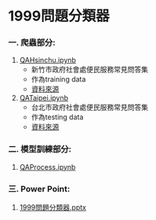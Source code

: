 # 1999問題分類器

### 一. 爬蟲部分: 
1. [QAHsinchu.ipynb](https://github.com/GoatWang/HsinchuHacjthon_day1/blob/master/QAHsinchu.ipynb)
    * 新竹市政府社會處便民服務常見問答集 
    * 作為training data
    * [資料來源](http://society.hccg.gov.tw/society/ch/home.jsp?id=202&parentpath=&mcustomize=qanda_view.jsp&toolsflag=Y&dataserno=201404090005&t=QandA&mserno=201601300131)
2. [QATaipei.ipynb](https://github.com/GoatWang/HsinchuHacjthon_day1/blob/master/QATaipei.ipynb)
    * 台北市政府社會處便民服務常見問答集 
    * 作為testing data
    * [資料來源](http://www.dosw.gov.taipei/lp.asp?ctNode=22120&CtUnit=10403&BaseDSD=69&mp=107001)
### 二. 模型訓練部分:
1. [QAProcess.ipynb](https://github.com/GoatWang/HsinchuHacjthon_day1/blob/master/QAProcess.ipynb)

### 三. Power Point:
1. [1999問題分類器.pptx](https://github.com/GoatWang/HsinchuHacjthon_day1/blob/master/1999%E5%95%8F%E9%A1%8C%E5%88%86%E9%A1%9E%E5%99%A8.pptx)
